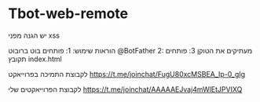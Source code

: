 # Tbot-web-remote




יש הגנה מפני xss



הוראות שימוש:
1: פותחים בוט ברובוט @BotFather
2: מעתיקים את הטוקן
3: פותחים תקובץ index.html

 



לקבוצת התמיכה בפרוייאקט
https://t.me/joinchat/FugU80xcMSBEA_Ip-0_gIg

לקבוצת הפרוייאקטים שלי
https://t.me/joinchat/AAAAAEJvaj4mWlEtJPVIXQ
